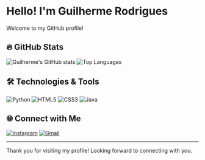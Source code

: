 # Hello! I'm Guilherme Rodrigues

Welcome to my GitHub profile!

## 🔥 GitHub Stats
![Guilherme's GitHub stats](https://github-readme-stats.vercel.app/api?username=guilherme116&show_icons=true&theme=radical)
![Top Languages](https://github-readme-stats.vercel.app/api/top-langs/?username=guilherme116&layout=compact&theme=radical)

## 🛠️ Technologies & Tools
![Python](https://img.icons8.com/color/48/000000/python.png)
![HTML5](https://img.icons8.com/color/48/000000/html-5.png)
![CSS3](https://img.icons8.com/color/48/000000/css3.png)
![Java](https://img.icons8.com/color/48/000000/java-coffee-cup-logo--v1.png)

## 🌐 Connect with Me
[![Instagram](https://img.icons8.com/fluency/48/000000/instagram-new.png)](https://instagram.com/guikskk)
[![Gmail](https://img.icons8.com/fluency/48/000000/gmail.png)](mailto:guilherme.rodrigues05@aluno.ifce.edu.br)

---

Thank you for visiting my profile! Looking forward to connecting with you.

